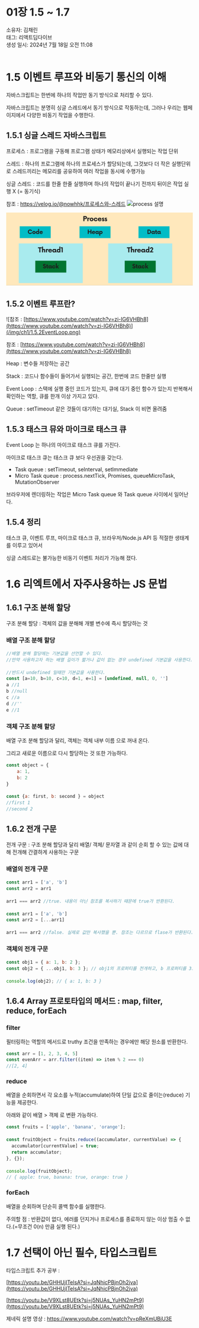 # 01장 1.5 ~ 1.7

소유자: 김채린  
태그: 리액트딥다이브  
생성 일시: 2024년 7월 18일 오전 11:08    
<br>

# 1.5 이벤트 루프와 비동기 통신의 이해

자바스크립트는 한번에 하나의 작업만 동기 방식으로 처리할 수 있다.

자바스크립트는 분명히 싱글 스레드에서 동기 방식으로 작동하는데, 그러나 우리는 웹페이지에서 다양한 비동기 작업을 수행한다.

## 1.5.1 싱글 스레드 자바스크립트

프로세스 : 프로그램을 구동해 프로그램 상태가 메모리상에서 실행되는 작업 단위

스레드 : 하나의 프로그램에 하나의 프로세스가 할당되는데, 그것보다 더 작은 실행단위로 스레드끼리는 메모리를 공유하여 여러 작업을 동시에 수행가능

싱글 스레드 : 코드를 한줄 한줄 실행하며 하나의 작업이 끝나기 전까지 뒤이은 작업 실행 X (= 동기식)

참조 : https://velog.io/@nowhhk/프로세스와-스레드
![process 설명](https://velog.velcdn.com/images%2Fnowhhk%2Fpost%2F123d62e4-0fde-454b-b690-60ec9c7b83db%2F%E1%84%89%E1%85%B3%E1%84%8F%E1%85%B3%E1%84%85%E1%85%B5%E1%86%AB%E1%84%89%E1%85%A3%E1%86%BA%202020-08-15%20%E1%84%8B%E1%85%A9%E1%84%92%E1%85%AE%209.14.50.png)

![Thread](image.png)
<br/>


## 1.5.2 이벤트 루프란?

![참조 : [https://www.youtube.com/watch?v=zi-IG6VHBh8](https://www.youtube.com/watch?v=zi-IG6VHBh8)](/img/ch1/1.5.2EventLoop.png)

참조 : [https://www.youtube.com/watch?v=zi-IG6VHBh8](https://www.youtube.com/watch?v=zi-IG6VHBh8)


Heap : 변수들 저장하는 공간

Stack : 코드나 함수들이 들어가서 실행되는 공간, 한번에 코드 한줄만 실행

Event Loop : 스택에 실행 중인 코드가 있는지, 큐에 대기 중인 함수가 있는지 반복해서 확인하는 역할, 큐를 한개 이상 가지고 있다.

Queue : setTimeout 같은 것들이 대기하는 대기실, Stack 이 비면 올려줌

## 1.5.3 태스크 뮤와 마이크로 태스크 큐

Event Loop 는 하나의 마이크로 태스크 큐를 가진다.

마이크로 태스크 큐는 태스크 큐 보다 우선권을 갖는다.

- Task queue : setTimeout, seInterval, setImmediate
- Micro Task queue : process.nextTick, Promises, queueMicroTask, MutationObserver

브라우저에 렌더링하는 작업은 Micro Task queue 와 Task queue 사이에서 일어난다.

## 1.5.4 정리

태스크 큐, 이벤트 루프, 마이크로 태스크 큐, 브라우저/Node.js API 등 적절한 생태계를 이루고 있어서

싱글 스레드로는 불가능한 비동기 이벤트 처리가 가능해 졌다.

# 1.6 리엑트에서 자주사용하는 JS 문법

## 1.6.1 구조 분해 할당

구조 분해 할당 : 객체의 값을 분해해 개별 변수에 즉시 할당하는 것

### 배열 구조 분해 할당

```jsx
//배열 분해 할당에는 기본값을 선언할 수 있다.
//만약 사용하고자 하는 배열 길이가 짧거나 값이 없는 경우 undefined 기본값을 사용한다.

//반드시 undefined 일때만 기본값을 사용한다.
const [a=10, b=10, c=10, d=1, e=1] = [undefined, null, 0, '']
a //1
b //null
c //a
d //''
e //1
```

### 객체 구조 분해 할당

배열 구조 분해 할당과 달리, 객체는 객체 내부 이름 으로 꺼내 온다.

그리고 새로운 이름으로 다시 할당하는 것 또한 가능하다.

```jsx
const object = {
	a: 1,
	b: 2
}

const {a: first, b: second } = object
//first 1
//second 2
```

## 1.6.2 전개 구문

전개 구문 : 구조 분해 할당과 달리 배열/ 객체/ 문자열 과 같이 순회 할 수 있는 값에 대해 전개해 간결하게 사용하는 구문

### 배열의 전개 구문

```jsx
const arr1 = ['a', 'b']
const arr2 = arr1

arr1 === arr2 //true. 내용이 아닌 참조를 복사하기 때문에 true가 반환된다.

const arr1 = ['a', 'b']
const arr2 = [...arr1]

arr1 === arr2 //false. 실제로 값만 복사했을 뿐. 참조는 다르므로 flase가 반환된다.
```

### 객체의 전개 구문

```jsx
const obj1 = { a: 1, b: 2 };
const obj2 = { ...obj1, b: 3 }; // obj1의 프로퍼티를 전개하고, b 프로퍼티를 3으로 덮어씌움

console.log(obj2); // { a: 1, b: 3 }
```

## 1.6.4 Array 프로토타입의 메서드 : map, filter, reduce, forEach

### filter

필터링하는 역할의 메서드로 truthy 조건을 만족하는 경우에만 해당 원소를 반환한다.

```jsx
const arr = [1, 2, 3, 4, 5]
const evenArr = arr.filter((item) => item % 2 === 0)
//[2, 4]
```

### reduce

배열을 순회하면서 각 요소를 누적(accumulate)하여 단일 값으로 줄이는(reduce) 기능을 제공한다.

아래와 같이 배열 > 객체 로 변환 가능하다.

```jsx
const fruits = ['apple', 'banana', 'orange'];

const fruitObject = fruits.reduce((accumulator, currentValue) => {
  accumulator[currentValue] = true;
  return accumulator;
}, {});

console.log(fruitObject);
// { apple: true, banana: true, orange: true }
```

### forEach

배열을 순회하며 단순히 콜백 함수를 실행한다.

주의할 점 : 반환값이 없다, 에러를 던지거나 프로세스를 종료하지 않는 이상 멈출 수 없다.(=무조건 0(n) 만큼 실행 된다.)
<br/>    

# 1.7 선택이 아닌 필수, 타입스크립트


타입스크립트 추가 공부 : 

[https://youtu.be/GHHUjITelsA?si=JqNhicPBjnOh2jva](https://youtu.be/GHHUjITelsA?si=JqNhicPBjnOh2jva)

[https://youtu.be/V9XLst8UEtk?si=j5NUAs_YuHN2mPt9](https://youtu.be/V9XLst8UEtk?si=j5NUAs_YuHN2mPt9)


제네릭 설명 영상 : https://www.youtube.com/watch?v=pReXmUBjU3E
